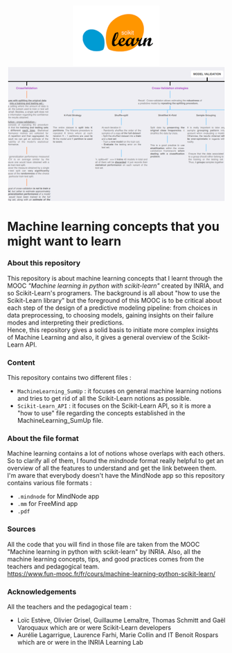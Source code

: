 <p align="center">
  <img src="imgs/scikitlearn_logo.png?raw=true" alt="scikitlearn_logo" width="200"/>
  <img src="imgs/mindmap.png?raw=true" alt="mindmap_example" width="500"/>
</p>

# Machine learning concepts that you might want to learn

### About this repository
This repository is about machine learning concepts that I learnt through the MOOC *"Machine learning in python with scikit-learn"* created by INRIA, and so Scikit-Learn's programers.
The background is all about "how to use the Scikit-Learn library" but the foreground of this MOOC is to be critical about each step of the design of a predictive modeling pipeline: from choices in data preprocessing, to choosing models, gaining insights on their failure modes and interpreting their predictions. \
Hence, this repository gives a solid basis to initiate more complex insights of Machine Learning and also, it gives a general overview of the Scikit-Learn API.

### Content
This repository contains two different files : 
- `MachineLearning_SumUp` : it focuses on general machine learning notions and tries to get rid of all the Scikit-Learn notions as possible.
- `Scikit-Learn_API` : it focuses on the Scikit-Learn API, so it is more a "how to use" file regarding the concepts established in the MachineLearning_SumUp file.


### About the file format
Machine learning contains a lot of notions whose overlaps with each others. So to clarify all of them, I found the *mindnode* format really helpful to get an overview of all the features to understand and get the link between them. \
I'm aware that everybody doesn't have the MindNode app so this repository contains various file formats : 
* `.mindnode` for MindNode app
* `.mm` for FreeMind app
* `.pdf`


### Sources
All the code that you will find in those file are taken from the MOOC "Machine learning in python with scikit-learn" by INRIA.
Also, all the machine learning concepts, tips, and good practices comes from the teachers and pedagogical team. \
https://www.fun-mooc.fr/fr/cours/machine-learning-python-scikit-learn/ 

### Acknowledgements
All the teachers and the pedagogical team :
* Loïc Estève, Olivier Grisel, Guillaume Lemaître, Thomas Schmitt and Gaël Varoquaux which are or were Scikit-Learn developers
* Aurélie Lagarrigue, Laurence Farhi, Marie Collin and IT Benoit Rospars which are or were in the INRIA Learning Lab 
